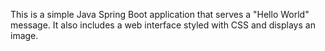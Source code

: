 This is a simple Java Spring Boot application that serves a "Hello World" message. It also includes a web interface styled with CSS and displays an image.
